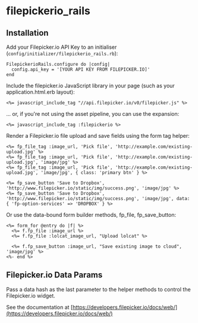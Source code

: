 filepickerio_rails
==================

Installation
------------

Add your Filepicker.io API Key to an initialiser (`config/initializer/filepickerio_rails.rb`):

    FilepickerioRails.configure do |config|
      config.api_key = '[YOUR API KEY FROM FILEPICKER.IO]'
    end

Include the filepicker.io JavaScript library in your page (such as your application.html.erb layout):

    <%= javascript_include_tag "//api.filepicker.io/v0/filepicker.js" %>

... or, if you're not using the asset pipeline, you can use the expansion:

    <%= javascript_include_tag :filepickerio %>

Render a Filepicker.io file upload and save fields using the form tag helper:

    <%= fp_file_tag :image_url, 'Pick file', 'http://example.com/existing-upload.jpg' %>
    <%= fp_file_tag :image_url, 'Pick file', 'http://example.com/existing-upload.jpg', 'image/jpg' %>
    <%= fp_file_tag :image_url, 'Pick file', 'http://example.com/existing-upload.jpg', 'image/jpg', { class: 'primary btn' } %>

    <%= fp_save_button 'Save to Dropbox', 'http://www.filepicker.io/static/img/success.png', 'image/jpg' %>
    <%= fp_save_button 'Save to Dropbox', 'http://www.filepicker.io/static/img/success.png', 'image/jpg', data: { 'fp-option-services' => 'DROPBOX' } %>

Or use the data-bound form builder methods, fp_file, fp_save_button:

    <%= form_for @entry do |f| %>
      <%= f.fp_file :image_url %>
      <%= f.fp_file :lolcat_image_url, "Upload lolcat" %>

      <%= f.fp_save_button :image_url, "Save existing image to cloud", 'image/jpg' %>
    <%- end %>

Filepicker.io Data Params
-------------------------

Pass a data hash as the last parameter to the helper methods to control the Filepicker.io widget.

See the documentation at [https://developers.filepicker.io/docs/web/](https://developers.filepicker.io/docs/web/)